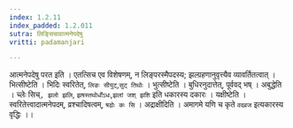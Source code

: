 ```yaml
---
index: 1.2.11
index_padded: 1.2.011
sutra: लिङ्सिचावात्मनेपदेषु
vritti: padamanjari

---
```

आत्मनेपदेषु परत इति । एतत्सिच एव विशेषणम्, न लिङ्परस्मैपदस्य; झल्ग्रहणानुवृत्त्यैव व्यावर्तितत्वात् । भित्सीष्टेति । भिदिः स्वरितेत्, `लिङः सीयुट्`,`सुट् तिथोः` । भुत्सीष्टेति । बुधिरनुदात्तेत्, पूर्ववद् भष् । अबुद्धेति । च्लेः सिच्`, झलो झलि`, `झषस्तथोर्धोऽधः`,`झलां जश् झशि` इति धकारस्य दकारः । यक्षीष्टेति । स्वरितेत्त्वादात्मनेपदम्, व्रश्चादिषत्वम्, `षढोः कः सि` ।
अद्राक्षीदिति । अमागमे यणि च कृते `वदव्रज` इत्यकारस्य वृद्धिः ।।